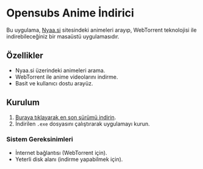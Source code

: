 # Opensubs Anime İndirici

Bu uygulama, [Nyaa.si](https://nyaa.si/) sitesindeki animeleri arayıp, WebTorrent teknolojisi ile indirebileceğiniz bir masaüstü uygulamasıdır.

## Özellikler

- Nyaa.si üzerindeki animeleri arama.
- WebTorrent ile anime videolarını indirme.
- Basit ve kullanıcı dostu arayüz.

## Kurulum

1. [Buraya tıklayarak en son sürümü indirin](https://github.com/ShaXDB/Opensubs-Anime-Indirici/releases/tag/1.2.5).
2. İndirilen `.exe` dosyasını çalıştırarak uygulamayı kurun.

### Sistem Gereksinimleri
- İnternet bağlantısı (WebTorrent için).
- Yeterli disk alanı (indirme yapabilmek için).
